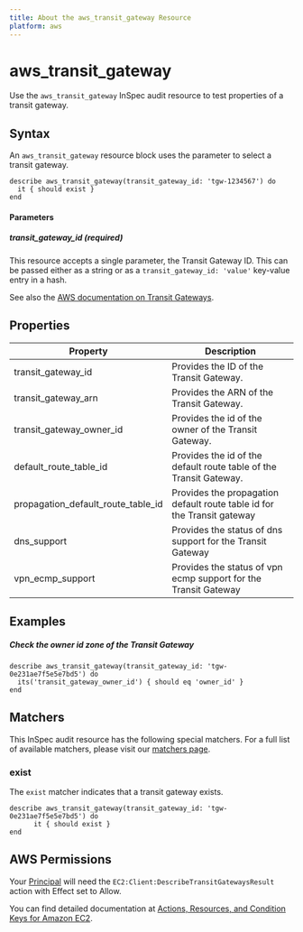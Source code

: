 ```yaml
---
title: About the aws_transit_gateway Resource
platform: aws
---
```


# aws\_transit\_gateway

Use the `aws_transit_gateway` InSpec audit resource to test properties of a transit gateway.

## Syntax

An `aws_transit_gateway` resource block uses the parameter to select a transit gateway.

    describe aws_transit_gateway(transit_gateway_id: 'tgw-1234567') do
      it { should exist }
    end

#### Parameters

##### transit_gateway_id _(required)_

This resource accepts a single parameter, the Transit Gateway ID.
This can be passed either as a string or as a `transit_gateway_id: 'value'` key-value entry in a hash.

See also the [AWS documentation on Transit Gateways](https://docs.aws.amazon.com/vpc/latest/tgw/).

## Properties

| Property                               | Description                                                             |
| -------------------------------------- | ----------------------------------------------------------------------- |
| transit\_gateway\_id                   | Provides the ID of the Transit Gateway.                                 |
| transit\_gateway\_arn                  | Provides the ARN of the Transit Gateway.                                |
| transit\_gateway\_owner\_id            | Provides the id of the owner of the Transit Gateway.                    |
| default_route_table_id                 | Provides the id of the default route table of the Transit Gateway.      |
| propagation\_default\_route\_table\_id | Provides the propagation default route table id for the Transit gateway |
| dns\_support                           | Provides the status of dns support for the Transit Gateway              |
| vpn\_ecmp\_support                     | Provides the status of vpn ecmp support for the Transit Gateway         |

## Examples

##### Check the owner id zone of the Transit Gateway
    describe aws_transit_gateway(transit_gateway_id: 'tgw-0e231ae7f5e5e7bd5') do
      its('transit_gateway_owner_id') { should eq 'owner_id' }
    end

## Matchers

This InSpec audit resource has the following special matchers. For a full list of available matchers, please visit our [matchers page](https://www.inspec.io/docs/reference/matchers/).
    
### exist

The `exist` matcher indicates that a transit gateway exists.

    describe aws_transit_gateway(transit_gateway_id: 'tgw-0e231ae7f5e5e7bd5') do
          it { should exist }
    end

## AWS Permissions

Your [Principal](https://docs.aws.amazon.com/IAM/latest/UserGuide/intro-structure.html#intro-structure-principal) will need the `EC2:Client:DescribeTransitGatewaysResult` action with Effect set to Allow.

You can find detailed documentation at [Actions, Resources, and Condition Keys for Amazon EC2](https://docs.aws.amazon.com/IAM/latest/UserGuide/list_amazonec2.html).
